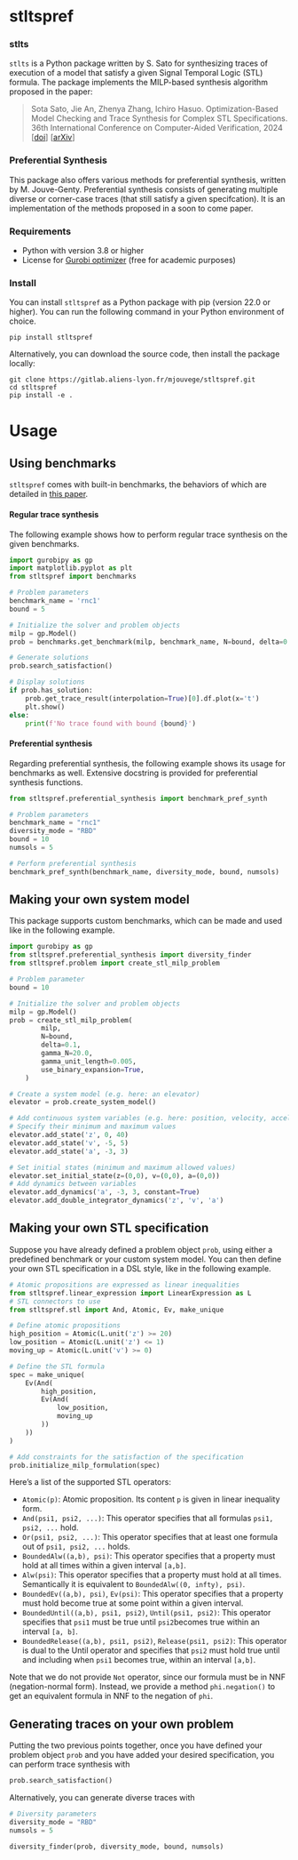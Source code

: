 # stltspref

### stlts
`stlts` is a Python package written by S. Sato for synthesizing traces of execution of a model that satisfy a given Signal Temporal Logic (STL) formula. The package implements the MILP-based synthesis algorithm proposed in the paper:

> Sota Sato, Jie An, Zhenya Zhang, Ichiro Hasuo. Optimization-Based Model Checking and Trace Synthesis for Complex STL Specifications. 36th International Conference on Computer-Aided Verification, 2024 [[doi](https://doi.org/10.1007/978-3-031-65633-0_13)] [[arXiv](https://arxiv.org/abs/2408.06983)]

### Preferential Synthesis
This package also offers various methods for preferential synthesis, written by M. Jouve-Genty.
Preferential synthesis consists of generating multiple diverse or corner-case traces (that still satisfy a given specifcation). 
It is an implementation of the methods proposed in a soon to come paper.

### Requirements

- Python with version 3.8 or higher
- License for [Gurobi optimizer](https://www.gurobi.com/) (free for academic purposes)

### Install

You can install `stltspref` as a Python package with pip (version 22.0 or higher). You can run the following command in your Python environment of choice.

```
pip install stltspref
```

Alternatively, you can download the source code, then install the package locally:
```
git clone https://gitlab.aliens-lyon.fr/mjouvege/stltspref.git
cd stltspref
pip install -e .
```

# Usage

## Using benchmarks

`stltspref` comes with built-in benchmarks, the behaviors of which are detailed in [this paper](https://doi.org/10.1007/978-3-031-65633-0_13).

#### Regular trace synthesis

The following example shows how to perform regular trace synthesis on the given benchmarks.

```py
import gurobipy as gp
import matplotlib.pyplot as plt
from stltspref import benchmarks

# Problem parameters
benchmark_name = 'rnc1'
bound = 5

# Initialize the solver and problem objects
milp = gp.Model()
prob = benchmarks.get_benchmark(milp, benchmark_name, N=bound, delta=0.1)

# Generate solutions
prob.search_satisfaction()

# Display solutions
if prob.has_solution:
    prob.get_trace_result(interpolation=True)[0].df.plot(x='t')
    plt.show()
else:
    print(f'No trace found with bound {bound}')
```
#### Preferential synthesis
Regarding preferential synthesis, the following example shows its usage for benchmarks as well.
Extensive docstring is provided for preferential synthesis functions.
```py
from stltspref.preferential_synthesis import benchmark_pref_synth

# Problem parameters
benchmark_name = "rnc1"
diversity_mode = "RBD"
bound = 10
numsols = 5

# Perform preferential synthesis
benchmark_pref_synth(benchmark_name, diversity_mode, bound, numsols)
```
## Making your own system model

This package supports custom benchmarks, which can be made and used like in the following example.
```py
import gurobipy as gp
from stltspref.preferential_synthesis import diversity_finder
from stltspref.problem import create_stl_milp_problem

# Problem parameter
bound = 10

# Initialize the solver and problem objects
milp = gp.Model()
prob = create_stl_milp_problem(
        milp,
        N=bound,
        delta=0.1,
        gamma_N=20.0,
        gamma_unit_length=0.005,
        use_binary_expansion=True,
    )

# Create a system model (e.g. here: an elevator)
elevator = prob.create_system_model()

# Add continuous system variables (e.g. here: position, velocity, acceleration)
# Specify their minimum and maximum values 
elevator.add_state('z', 0, 40)
elevator.add_state('v', -5, 5)
elevator.add_state('a', -3, 3)

# Set initial states (minimum and maximum allowed values)
elevator.set_initial_state(z=(0,0), v=(0,0), a=(0,0))
# Add dynamics between variables
elevator.add_dynamics('a', -3, 3, constant=True)
elevator.add_double_integrator_dynamics('z', 'v', 'a')
```

## Making your own STL specification
Suppose you have already defined a problem object `prob`, using either a predefined benchmark or your custom system model. 
You can then define your own STL specification in a DSL style, like in the following example.

```py
# Atomic propositions are expressed as linear inequalities
from stltspref.linear_expression import LinearExpression as L
# STL connectors to use
from stltspref.stl import And, Atomic, Ev, make_unique

# Define atomic propositions
high_position = Atomic(L.unit('z') >= 20)
low_position = Atomic(L.unit('z') <= 1)
moving_up = Atomic(L.unit('v') >= 0)

# Define the STL formula
spec = make_unique(
    Ev(And(
        high_position, 
        Ev(And(
            low_position,
            moving_up
        ))
    ))
)

# Add constraints for the satisfaction of the specification
prob.initialize_milp_formulation(spec)
```
Here’s a list of the supported STL operators:

- `Atomic(p)`: Atomic proposition. Its content `p` is given in linear inequality form.
- `And(psi1, psi2, ...)`: This operator specifies that all formulas `psi1, psi2, ...` hold.
- `Or(psi1, psi2, ...)`: This operator specifies that at least one formula out of `psi1, psi2, ...` holds.
- `BoundedAlw((a,b), psi)`: This operator specifies that a property must hold at all times within a given interval `[a,b]`.
- `Alw(psi)`: This operator specifies that a property must hold at all times. Semantically it is equivalent to `BoundedAlw((0, infty), psi)`.
- `BoundedEv((a,b), psi)`, `Ev(psi)`: This operator specifies that a property must hold become true at some point within a given interval.
- `BoundedUntil((a,b), psi1, psi2)`, `Until(psi1, psi2)`: This operator specifies that `psi1` must be true until `psi2`becomes true within an interval `[a, b]`.
- `BoundedRelease((a,b), psi1, psi2)`, `Release(psi1, psi2)`: This operator is dual to the Until operator and specifies that `psi2` must hold true until and including when `psi1` becomes true, within an interval `[a,b]`.

Note that we do not provide `Not` operator, since our formula must be in NNF (negation-normal form). Instead, we provide a method `phi.negation()` to get an equivalent formula in NNF to the negation of `phi`.

## Generating traces on your own problem
Putting the two previous points together, once you have defined your problem object `prob` and you have added your desired specification, 
you can perform trace synthesis with
```py
prob.search_satisfaction()
```
Alternatively, you can generate diverse traces with
```py 
# Diversity parameters
diversity_mode = "RBD"
numsols = 5

diversity_finder(prob, diversity_mode, bound, numsols)
```